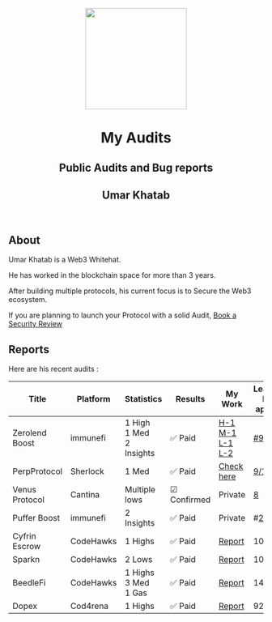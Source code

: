 
<div background="black">
<p align="center">
    <img  src="https://github.com/0xumarkhatab/0xumarkhatab-audits/assets/71306738/e492c27c-8d66-488e-bacc-ec68a130615a"  height="200" />
</p>



<h1 align="center">My Audits</h1>
<h2 align="center">Public Audits and Bug reports</h2>
<h2 align="center">Umar Khatab</h2>  
<br/>
</div>


## About

Umar Khatab is a Web3 Whitehat.

He has worked in the blockchain space for more than 3 years.

After building multiple protocols, his current focus is to Secure the Web3 ecosystem.

If you are planning to launch your Protocol with a solid Audit, [Book a Security Review](https://twitter.com/0xumarkhatab)


## Reports

Here are his recent audits :

| Title | Platform | Statistics | Results | My Work | Leaderboard Rank ( if applicable )|
| -------| ----------- | -------------- | ----------- | ------------| -------------|
| Zerolend Boost | immunefi | 1 High <br/> 1 Med  <br/> 2 Insights| ✅ Paid  | [H-1](https://reports.immunefi.com/zerolend/29145-sc-high-zerolendtoken-is-bricked-to-use-for-whitelisted...) <br/>  [M-1](https://reports.immunefi.com/zerolend/29130-sc-medium-unlimited-minting-of-vestedzeronft)<br/> [L-1](https://reports.immunefi.com/zerolend/29149-sc-insight-dos-in-zero-registry-configuration-updation)<br/> [L-2](https://reports.immunefi.com/zerolend/29262-sc-insight-some-users-can-get-more-rewards-than-others-whi...)| [#9](https://immunefi.com/audit-competition/zerolend-boost/leaderboard/#top)
| PerpProtocol | Sherlock | 1 Med | ✅ Paid  | [Check here](https://github.com/sherlock-audit/2024-02-perpetual-judging/issues/44) |[9/176]([https://x.com/0xumarkhatab/status/1786616891143790846](https://x.com/0xumarkhatab/status/1788187868570980616))
| Venus Protocol | Cantina | Multiple lows | ☑ Confirmed  | Private |[8](https://x.com/0xumarkhatab/status/1786616891143790846)  
| Puffer Boost | immunefi |2 Insights | ✅ Paid  | Private | #[22](https://drive.google.com/file/d/1ra8reO3Yvlgzm-OAhzak24jVCfhBEziz/view?usp=drive_open)
| Cyfrin Escrow | CodeHawks |1 Highs | ✅ Paid | [Report]( https://github.com/0xumarkhatab/0xumarkhatab-audits/tree/main/CyfrinEscrow-Aug5)  | 109 |
| Sparkn | CodeHawks |2 Lows | ✅ Paid | [Report](Sparkn_Sep8)  | 109 |
| BeedleFi| CodeHawks |1 Highs <br/>3 Med <br/>1 Gas | ✅ Paid | [Report]( https://github.com/0xumarkhatab/0xumarkhatab-audits/tree/main/BeedleFi-Aug7)  | 144 |
| Dopex | Cod4rena |1 Highs | ✅ Paid | [Report](https://github.com/code-423n4/2023-08-dopex-findings/issues/549)  | 92|




